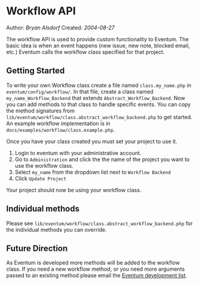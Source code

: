 Workflow API
============

Author: *Bryan Alsdorf*
Created: *2004-08-27*

The workflow API is used to provide custom functionality to Eventum. The basic
idea is when an event happens (new issue, new note, blocked email, etc.)
Eventum calls the workflow class specified for that project.

Getting Started
---------------

To write your own Workflow class create a file named `class.my_name.php` in
`eventum/config/workflow/`. In that file, create a class named
`my_name_Workflow_Backend` that extends `Abstract_Workflow_Backend`. Now you
can add methods to that class to handle specific events. You can copy the
method signatures from
`lib/eventum/workflow/class.abstract_workflow_backend.php` to get started.  An
example workflow implementation is in
`docs/examples/workflow/class.example.php`.

Once you have your class created you must set your project to use it.

 1. Login to eventum with your administrative account.
 2. Go to `Administration` and click the the name of the project you want to use the workflow class.
 3. Select `my_name` from the dropdown list next to `Workflow Backend`
 4. Click `Update Project`

Your project should now be using your workflow class.

Individual methods
------------------

Please see `lib/eventum/workflow/class.abstract_workflow_backend.php` for the
individual methods you can override.

Future Direction
----------------

As Eventum is developed more methods will be added to the workflow class. If
you need a new workflow method, or you need more arguments passed to an
existing method please email the [Eventum development
list](eventum-devel@lists.mysql.com).
